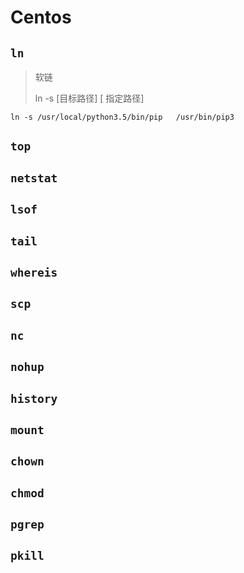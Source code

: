 # Centos

## `ln`

> 软链
>
> ln -s \[目标路径\] \[ 指定路径\]

```text
ln -s /usr/local/python3.5/bin/pip   /usr/bin/pip3
```

## `top`

## `netstat`

## `lsof`

## `tail`

## `whereis`

## `scp`

## `nc`

## `nohup`

## `history`

## `mount`

## `chown`

## `chmod`

## `pgrep`

## `pkill`

